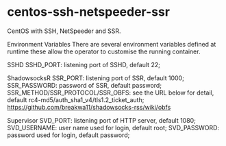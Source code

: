 # centos-ssh-netspeeder-ssr
CentOS with SSH, NetSpeeder and SSR.

Environment Variables
There are several environment variables defined at runtime these allow the operator to customise the running container.

SSHD
	SSHD_PORT: listening port of SSHD, default 22;

ShadowsocksR
	SSR_PORT: listening port of SSR, default 1000;
	SSR_PASSWORD: password of SSR, default password;
	SSR_METHOD/SSR_PROTOCOL/SSR_OBFS: see the URL below for detail, default rc4-md5/auth_sha1_v4/tls1.2_ticket_auth;
		https://github.com/breakwa11/shadowsocks-rss/wiki/obfs

Supervisor
	SVD_PORT: listening port of HTTP server, default 1080;
	SVD_USERNAME: user name used for login, default root;
	SVD_PASSWORD: password used for login, default password;
	